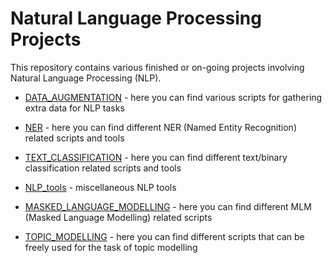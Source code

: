 # Natural Language Processing Projects

This repository contains various finished or on-going projects involving Natural Language Processing (NLP).

* [DATA_AUGMENTATION](https://github.com/eistakovskii/NLP_projects/tree/main/DATA_AUGMENTATION) - here you can find various scripts for gathering extra data for NLP tasks

* [NER](https://github.com/eistakovskii/NLP_projects/tree/main/NER) - here you can find different NER (Named Entity Recognition) related scripts and tools

* [TEXT_CLASSIFICATION](https://github.com/eistakovskii/NLP_projects/tree/main/TEXT_CLASSIFICATION) - here you can find different text/binary classification related scripts and tools

* [NLP_tools](https://github.com/eistakovskii/NLP_projects/tree/main/NLP_tools) - miscellaneous NLP tools 

* [MASKED_LANGUAGE_MODELLING](https://github.com/eistakovskii/NLP_projects/tree/main/MASKED_LANGUAGE_MODELLING) - here you can find different MLM (Masked Language Modelling) related scripts

* [TOPIC_MODELLING](https://github.com/eistakovskii/NLP_projects/tree/main/TOPIC_MODELLING/TEXT_TO_VOWPAL_WABBIT) - here you can find different scripts that can be freely used for the task of topic modelling
